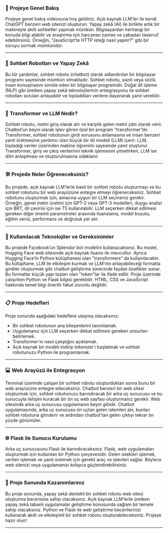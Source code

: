 
### 🎥 Projeye Genel Bakış

Projeye genel bakış videosuna hoş geldiniz. Açık kaynak LLM'ler ile kendi ChatGPT benzeri web sitenizi oluşturun. Yapay zekâ (AI) ile birlikte artık bir makineyle akıllı sohbetler yapmak mümkün. Bilgisayardan herhangi bir konuda bilgi alabilir ve araştırma için harcanan zaman ve çabadan tasarruf edebilirsiniz. Örneğin, “JavaScript’te HTTP isteği nasıl yapılır?” gibi bir soruyu sormak mümkündür.

---

### 🤖 Sohbet Robotları ve Yapay Zekâ

Bu tür yardımlar, sohbet robotu (chatbot) olarak adlandırılan bir bilgisayar programı sayesinde mümkün olmaktadır. Sohbet robotu, yazılı veya sözlü insan konuşmasını simüle eden bir bilgisayar programıdır. Doğal dil işleme (NLP) gibi üretken yapay zekâ teknolojilerinin entegrasyonu ile sohbet robotları soruları anlayabilir ve topladıkları verilere dayanarak yanıt verebilir.

---

### 🧠 Transformer ve LLM Nedir?

Sohbet robotu, metni giriş olarak alır ve karşılık gelen metni çıktı olarak verir. Chatbot’un beyni olarak işlev gören özel bir program “transformer”dır. Transformer, sohbet robotunun girdi sorusunu anlamasına ve insan benzeri yanıt üretmesine yardımcı olan büyük bir dil modeli (LLM) içerir. LLM, topladığı veriler üzerinden makine öğrenimi sayesinde yanıt oluşturur. Transformer, giriş ve çıkış verilerinin teknik işlemesini yönetirken, LLM ise dilin anlaşılması ve oluşturulmasına odaklanır.

---

### 🛠️ Projede Neler Öğreneceksiniz?

Bu projede, açık kaynak LLM'lerle basit bir sohbet robotu oluşturmayı ve bu sohbet robotunu bir web arayüzüne entegre etmeyi öğreneceksiniz. Sohbet robotunu oluşturmak için, amacına uygun bir LLM seçmeniz gerekir. Örneğin, genel metin üretimi için GPT-2 veya GPT-3 modelleri, duygu analizi için BRT, dil çevirisi için ise T5 kullanılabilir. LLM seçerken dikkat edilmesi gereken diğer önemli parametreler arasında lisanslama, model boyutu, eğitim verisi, performans ve doğruluk yer alır.

---

### 🧪 Kullanılacak Teknolojiler ve Gereksinimler

Bu projede Facebook’un Splendor bot modelini kullanacaksınız. Bu model, Hugging Face web sitesinde açık kaynak lisansı ile mevcuttur. Ayrıca Hugging Face’in Python kütüphanesi olan "transformers" da kullanılacaktır. Bu kütüphane, LLM ile etkileşim kurmak ve LLM'nin anlayabileceği formatta girdiler oluşturmak gibi chatbot geliştirme sürecinde faydalı özellikler sunar. Bu formatlar küçük yapı taşları olan "token"lar ile ifade edilir. Proje üzerinde çalışırken Python ve Flask bilgisi gereklidir. HTML, CSS ve JavaScript hakkında temel bilgi önerilir fakat zorunlu değildir.

---

### 📋 Proje Hedefleri

Proje sonunda aşağıdaki hedeflere ulaşmış olacaksınız:

* Bir sohbet robotunun ana bileşenlerini tanımlamak.
* Uygulamanız için LLM seçerken dikkat edilmesi gereken unsurları belirlemek.
* Transformer'ın nasıl çalıştığını açıklamak.
* Açık kaynak bir modeli indirip tokenizer’ı başlatmak ve sohbet robotunuzu Python ile programlamak.

---

### 💻 Web Arayüzü ile Entegrasyon

Terminal üzerinde çalışan bir sohbet robotu oluşturduktan sonra bunu bir web arayüzüne entegre edeceksiniz. Chatbot benzeri bir web sitesi oluşturmak için, sohbet robotunuzu barındıracak bir arka uç sunucusu ve bu sunucuyla iletişim kuracak bir ön uç web sayfası oluşturmanız gerekir. Web sitesinde arka uç sunucusu uygulamanın beyni gibidir. Chatbot uygulamasında, arka uç sunucusu ön uçtan gelen istemleri alır, bunları sohbet robotuna gönderir ve ardından chatbot’tan gelen çıktıyı tekrar ön yüzde görüntüler.

---

### 🌐 Flask ile Sunucu Kurulumu

Arka uç sunucusunu Flask ile barındıracaksınız. Flask, web uygulamaları oluşturmak için kullanılan bir Python çerçevesidir. Gelen istekleri işlemek, verileri işlemek ve yanıt üretmek için gerekli araç ve işlevleri sağlar. Böylece web sitenizi veya uygulamanızı kolayca güçlendirebilirsiniz.

---

### 🏁 Proje Sonunda Kazanımlarınız

Bu proje sonunda, yapay zekâ destekli bir sohbet robotu web sitesi oluşturma becerisine sahip olacaksınız. Açık kaynak LLM’lerle üretken yapay zekâ tabanlı uygulamalar geliştirme konusunda sağlam bir temele sahip olacaksınız. Python ve Flask ile web geliştirme becerilerinizi kullanarak akıllı ve etkileşimli bir sohbet robotu oluşturabileceksiniz. Projeye hazır olun!

---
